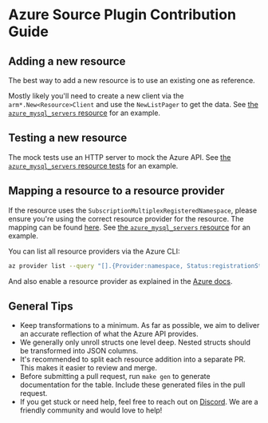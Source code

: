 # Azure Source Plugin Contribution Guide

## Adding a new resource

The best way to add a new resource is to use an existing one as reference.

Mostly likely you'll need to create a new client via the `arm*.New<Resource>Client` and use the `NewListPager` to get the data.
See [the `azure_mysql_servers` resource](./resources/services/mysql/servers.go) for an example.

## Testing a new resource

The mock tests use an HTTP server to mock the Azure API. See [the `azure_mysql_servers` resource tests](./resources/services/mysql/servers_mock_test.go) for an example.

## Mapping a resource to a resource provider

If the resource uses the `SubscriptionMultiplexRegisteredNamespace`, please ensure you're using the correct resource provider for the resource.
The mapping can be found [here](https://learn.microsoft.com/en-us/azure/azure-resource-manager/management/azure-services-resource-providers).
See [the `azure_mysql_servers` resource](./resources/services/mysql/servers.go#L18) for an example.

You can list all resource providers via the Azure CLI:
```bash
az provider list --query "[].{Provider:namespace, Status:registrationState}" --out table
```

And also enable a resource provider as explained in the [Azure docs](https://learn.microsoft.com/en-us/azure/azure-resource-manager/management/resource-providers-and-types#register-resource-provider).

## General Tips

- Keep transformations to a minimum. As far as possible, we aim to deliver an accurate reflection of what the Azure API provides.
- We generally only unroll structs one level deep. Nested structs should be transformed into JSON columns.
- It's recommended to split each resource addition into a separate PR. This makes it easier to review and merge.
- Before submitting a pull request, run `make gen` to generate documentation for the table. Include these generated files in the pull request.
- If you get stuck or need help, feel free to reach out on [Discord](https://www.cloudquery.io/discord). We are a friendly community and would love to help!
